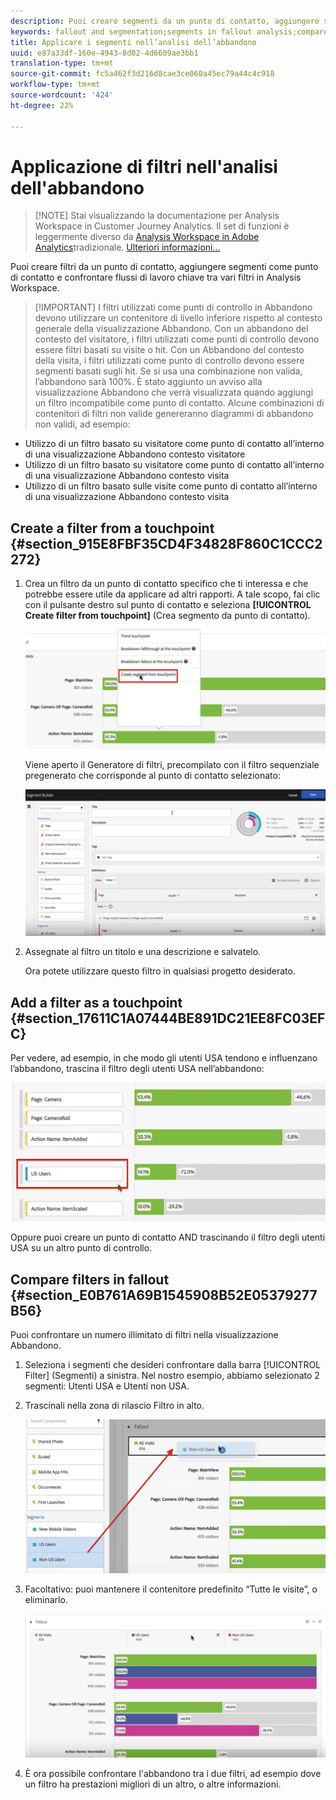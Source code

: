 ```yaml
---
description: Puoi creare segmenti da un punto di contatto, aggiungere segmenti come punto di contatto e confrontare flussi di lavoro chiave tra vari segmenti in Analysis Workspace.
keywords: fallout and segmentation;segments in fallout analysis;compare segments in fallout
title: Applicare i segmenti nell’analisi dell’abbandono
uuid: e87a33df-160e-4943-8d02-4d6609ae3bb1
translation-type: tm+mt
source-git-commit: fc5a462f3d216d8cae3ce060a45ec79a44c4c918
workflow-type: tm+mt
source-wordcount: '424'
ht-degree: 22%

---
```



# Applicazione di filtri nell&#39;analisi dell&#39;abbandono

>[!NOTE] Stai visualizzando la documentazione per  Analysis Workspace in Customer Journey Analytics. Il set di funzioni è leggermente diverso da [Analysis Workspace in Adobe  Analytics](https://docs.adobe.com/content/help/it-IT/analytics/analyze/analysis-workspace/home.html)tradizionale. [Ulteriori informazioni...](/help/getting-started/cja-aa.md)

Puoi creare filtri da un punto di contatto, aggiungere segmenti come punto di contatto e confrontare flussi di lavoro chiave tra vari filtri in  Analysis Workspace.

>[!IMPORTANT] I filtri utilizzati come punti di controllo in Abbandono devono utilizzare un contenitore di livello inferiore rispetto al contesto generale della visualizzazione Abbandono. Con un abbandono del contesto del visitatore, i filtri utilizzati come punti di controllo devono essere filtri basati su visite o hit. Con un Abbandono del contesto della visita, i filtri utilizzati come punto di controllo devono essere segmenti basati sugli hit. Se si usa una combinazione non valida, l’abbandono sarà 100%. È stato aggiunto un avviso alla visualizzazione Abbandono che verrà visualizzata quando aggiungi un filtro incompatibile come punto di contatto. Alcune combinazioni di contenitori di filtri non valide genereranno diagrammi di abbandono non validi, ad esempio:

* Utilizzo di un filtro basato su visitatore come punto di contatto all’interno di una visualizzazione Abbandono contesto visitatore
* Utilizzo di un filtro basato su visitatore come punto di contatto all’interno di una visualizzazione Abbandono contesto visita
* Utilizzo di un filtro basato sulle visite come punto di contatto all’interno di una visualizzazione Abbandono contesto visita

## Create a filter from a touchpoint {#section_915E8FBF35CD4F34828F860C1CCC2272}

1. Crea un filtro da un punto di contatto specifico che ti interessa e che potrebbe essere utile da applicare ad altri rapporti. A tale scopo, fai clic con il pulsante destro sul punto di contatto e seleziona **[!UICONTROL Create filter from touchpoint]** (Crea segmento da punto di contatto).

   ![](assets/segment-from-touchpoint.png)

   Viene aperto il Generatore di filtri, precompilato con il filtro sequenziale pregenerato che corrisponde al punto di contatto selezionato:

   ![](assets/segment-builder.png)

1. Assegnate al filtro un titolo e una descrizione e salvatelo.

   Ora potete utilizzare questo filtro in qualsiasi progetto desiderato.

## Add a filter as a touchpoint {#section_17611C1A07444BE891DC21EE8FC03EFC}

Per vedere, ad esempio, in che modo gli utenti USA tendono e influenzano l’abbandono, trascina il filtro degli utenti USA nell’abbandono:

![](assets/segment-touchpoint.png)

Oppure puoi creare un punto di contatto AND trascinando il filtro degli utenti USA su un altro punto di controllo.

## Compare filters in fallout {#section_E0B761A69B1545908B52E05379277B56}

Puoi confrontare un numero illimitato di filtri nella visualizzazione Abbandono.

1. Seleziona i segmenti che desideri confrontare dalla barra [!UICONTROL Filter] (Segmenti) a sinistra. Nel nostro esempio, abbiamo selezionato 2 segmenti: Utenti USA e Utenti non USA.
1. Trascinali nella zona di rilascio Filtro in alto.

   ![](assets/segment-drop.png)

1. Facoltativo: puoi mantenere il contenitore predefinito “Tutte le visite”, o eliminarlo.

   ![](assets/seg-compare.png)

1. È ora possibile confrontare l&#39;abbandono tra i due filtri, ad esempio dove un filtro ha prestazioni migliori di un altro, o altre informazioni.
